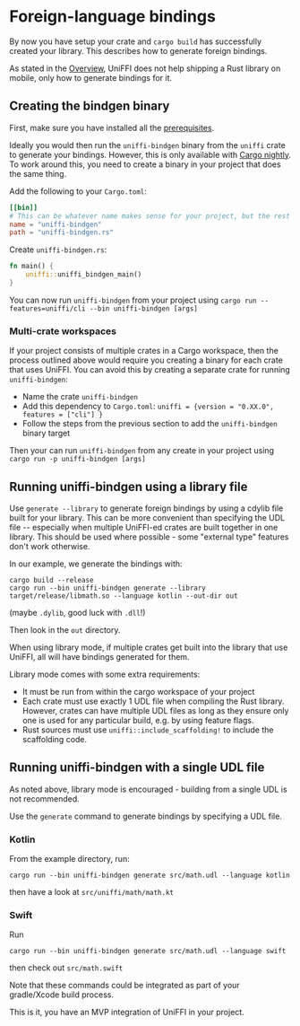 # Foreign-language bindings

By now you have setup your crate and `cargo build` has successfully created your library.
This describes how to generate foreign bindings.

As stated in the [Overview](../Overview.md), UniFFI does not help shipping a Rust library on mobile, only how to generate bindings for it.

## Creating the bindgen binary

First, make sure you have installed all the [prerequisites](./Prerequisites.md).

Ideally you would then run the `uniffi-bindgen` binary from the `uniffi` crate to generate your bindings.  However, this
is only available with [Cargo nightly](https://doc.rust-lang.org/cargo/reference/unstable.html#artifact-dependencies).
To work around this, you need to create a binary in your project that does the same thing.

Add the following to your `Cargo.toml`:

```toml
[[bin]]
# This can be whatever name makes sense for your project, but the rest of this tutorial assumes uniffi-bindgen.
name = "uniffi-bindgen"
path = "uniffi-bindgen.rs"
```

Create `uniffi-bindgen.rs`:
```rust
fn main() {
    uniffi::uniffi_bindgen_main()
}
```

You can now run `uniffi-bindgen` from your project using `cargo run --features=uniffi/cli --bin uniffi-bindgen [args]`

### Multi-crate workspaces

If your project consists of multiple crates in a Cargo workspace, then the process outlined above would require you
creating a binary for each crate that uses UniFFI.  You can avoid this by creating a separate crate for running `uniffi-bindgen`:
  - Name the crate `uniffi-bindgen`
  - Add this dependency to `Cargo.toml`: `uniffi = {version = "0.XX.0", features = ["cli"] }`
  - Follow the steps from the previous section to add the `uniffi-bindgen` binary target

Then your can run `uniffi-bindgen` from any create in your project using `cargo run -p uniffi-bindgen [args]`

## Running uniffi-bindgen using a library file

Use `generate --library` to generate foreign bindings by using a cdylib file built for your library.
This can be more convenient than specifying the UDL file -- especially when multiple UniFFI-ed crates are built together in one library.
This should be used where possible - some "external type" features don't work otherwise.

In our example, we generate the bindings with:
```
cargo build --release
cargo run --bin uniffi-bindgen generate --library target/release/libmath.so --language kotlin --out-dir out
```
(maybe `.dylib`, good luck with `.dll`!)

Then look in the `out` directory.

When using library mode, if multiple crates get built into the library that use UniFFI, all will have bindings generated for them.

Library mode comes with some extra requirements:
  - It must be run from within the cargo workspace of your project
  - Each crate must use exactly 1 UDL file when compiling the Rust library.  However, crates can have
    multiple UDL files as long as they ensure only one is used for any particular build,
    e.g. by using feature flags.
  - Rust sources must use `uniffi::include_scaffolding!` to include the scaffolding code.

## Running uniffi-bindgen with a single UDL file

As noted above, library mode is encouraged - building from a single UDL is not recommended.

Use the `generate` command to generate bindings by specifying a UDL file.

### Kotlin

From the example directory, run:
```
cargo run --bin uniffi-bindgen generate src/math.udl --language kotlin
```
then have a look at `src/uniffi/math/math.kt`

### Swift

Run
```
cargo run --bin uniffi-bindgen generate src/math.udl --language swift
```
then check out `src/math.swift`

Note that these commands could be integrated as part of your gradle/Xcode build process.

This is it, you have an MVP integration of UniFFI in your project.
